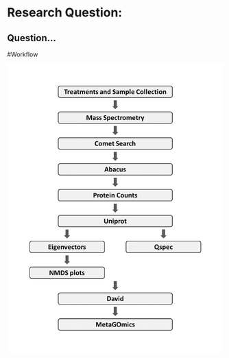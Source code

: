 # Research Question:

## Question...

#Workflow

![](https://github.com/Jeremyfishb/Jeremy-coral/blob/master/FISH_546_Presentation_Flow_Chart.png)

